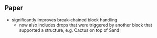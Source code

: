 ## Paper

- significantly improves break-chained block handling
  - now also includes drops that were triggered by another block that supported a structure, e.g. Cactus on top of Sand